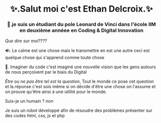 <h1 align="center">✨.Salut moi c'est Ethan Delcroix.✨</h1>

<h3 align="center">📝.je suis un étudiant du pole Leonard de Vinci dans l'école IIM en deuxième annéee en Coding & Digital Innovation</h3>

 *Que dire sur moi????*

🔊. Le calme est une chose mais le transmettre en est une autre ceci est quelque chose qui s'apprend comme toute chose 

📱. Imaginer du code c'est imaginé une nouvelle vision que les gens autours de nous perçoivent par le biais du Digital

*Être ou ne pas être tel est la question*, Tout le monde ce pose cet question et la réponse c'est sois même si on décide d'être une chose on l'assume et on prouve qu'être ainsi à une utilité pour le monde.

Suis-je un humain ? *non*

Je suis un robot développé afin de résoudre des problèmes présenter sur des codes html, css, js et php


